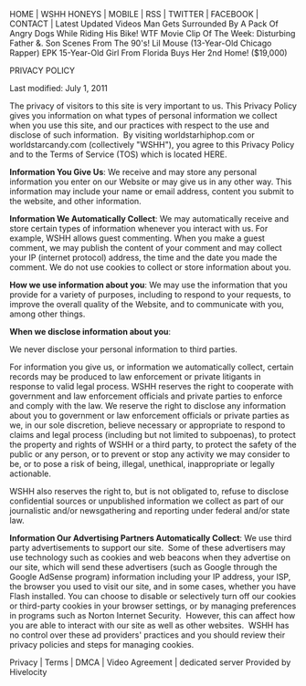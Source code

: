HOME | WSHH HONEYS | MOBILE | RSS | TWITTER | FACEBOOK | CONTACT | Latest Updated Videos Man Gets Surrounded By A Pack Of Angry Dogs While Riding His Bike! WTF Movie Clip Of The Week: Disturbing Father &. Son Scenes From The 90's! Lil Mouse (13-Year-Old Chicago Rapper) EPK 15-Year-Old Girl From Florida Buys Her 2nd Home! ($19,000)

PRIVACY POLICY

Last modified: July 1, 2011

  

The privacy of visitors to this site is very important to us. This Privacy Policy gives you information on what types of personal information we collect when you use this site, and our practices with respect to the use and disclose of such information.  By visiting worldstarhiphop.com or worldstarcandy.com (collectively "WSHH"), you agree to this Privacy Policy and to the Terms of Service (TOS) which is located HERE.

**Information You Give Us**: We receive and may store any personal information you enter on our Website or may give us in any other way. This information may include your name or email address, content you submit to the website, and other information.

  

**Information We Automatically Collect**: We may automatically receive and store certain types of information whenever you interact with us. For example, WSHH allows guest commenting. When you make a guest comment, we may publish the content of your comment and may collect your IP (internet protocol) address, the time and the date you made the comment. We do not use cookies to collect or store information about you.

  

**How we use information about you**: We may use the information that you provide for a variety of purposes, including to respond to your requests, to improve the overall quality of the Website, and to communicate with you, among other things.

  

**When we disclose information about you**:

  

We never disclose your personal information to third parties.

  

For information you give us, or information we automatically collect, certain records may be produced to law enforcement or private litigants in response to valid legal process. WSHH reserves the right to cooperate with government and law enforcement officials and private parties to enforce and comply with the law. We reserve the right to disclose any information about you to government or law enforcement officials or private parties as we, in our sole discretion, believe necessary or appropriate to respond to claims and legal process (including but not limited to subpoenas), to protect the property and rights of WSHH or a third party, to protect the safety of the public or any person, or to prevent or stop any activity we may consider to be, or to pose a risk of being, illegal, unethical, inappropriate or legally actionable.

  

WSHH also reserves the right to, but is not obligated to, refuse to disclose confidential sources or unpublished information we collect as part of our journalistic and/or newsgathering and reporting under federal and/or state law.

  

**Information Our Advertising Partners Automatically Collect**: We use third party advertisements to support our site.  Some of these advertisers may use technology such as cookies and web beacons when they advertise on our site, which will send these advertisers (such as Google through the Google AdSense program) information including your IP address, your ISP, the browser you used to visit our site, and in some cases, whether you have Flash installed. You can choose to disable or selectively turn off our cookies or third-party cookies in your browser settings, or by managing preferences in programs such as Norton Internet Security.  However, this can affect how you are able to interact with our site as well as other websites.  WSHH has no control over these ad providers' practices and you should review their privacy policies and steps for managing cookies.

  

Privacy | Terms | DMCA | Video Agreement | dedicated server Provided by Hivelocity